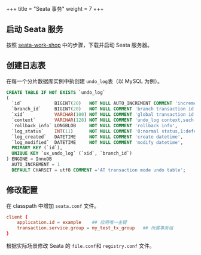 +++
title = "Seata 事务"
weight = 7
+++

## 启动 Seata 服务

按照 [seata-work-shop](https://github.com/seata/seata-workshop) 中的步骤，下载并启动 Seata 服务器。

## 创建日志表

在每一个分片数据库实例中执创建 `undo_log`表（以 MySQL 为例）。

```sql
CREATE TABLE IF NOT EXISTS `undo_log`
(
  `id`            BIGINT(20)   NOT NULL AUTO_INCREMENT COMMENT 'increment id',
  `branch_id`     BIGINT(20)   NOT NULL COMMENT 'branch transaction id',
  `xid`           VARCHAR(100) NOT NULL COMMENT 'global transaction id',
  `context`       VARCHAR(128) NOT NULL COMMENT 'undo_log context,such as serialization',
  `rollback_info` LONGBLOB     NOT NULL COMMENT 'rollback info',
  `log_status`    INT(11)      NOT NULL COMMENT '0:normal status,1:defense status',
  `log_created`   DATETIME     NOT NULL COMMENT 'create datetime',
  `log_modified`  DATETIME     NOT NULL COMMENT 'modify datetime',
  PRIMARY KEY (`id`),
  UNIQUE KEY `ux_undo_log` (`xid`, `branch_id`)
) ENGINE = InnoDB
  AUTO_INCREMENT = 1
  DEFAULT CHARSET = utf8 COMMENT ='AT transaction mode undo table';
```

## 修改配置

在 classpath 中增加 `seata.conf` 文件。

```conf
client {
    application.id = example    ## 应用唯一主键
    transaction.service.group = my_test_tx_group   ## 所属事务组
}
```

根据实际场景修改 Seata 的 `file.conf`和 `registry.conf` 文件。
